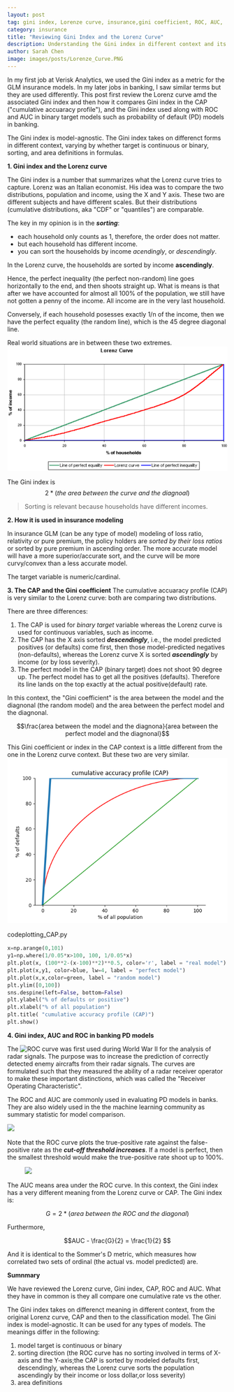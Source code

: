 ```yaml
---
layout: post
tag: gini index, Lorenze curve, insurance,gini coefficient, ROC, AUC,  banks PD model
category: insurance
title: "Reviewing Gini Index and the Lorenz Curve"
description: Understanding the Gini index in different context and its connections to other metrics
author: Sarah Chen
image: images/posts/Lorenze_Curve.PNG
---
```

In my first job at Verisk Analytics, we used the Gini index as a metric for the GLM insurance models.  In my later jobs in banking, I saw similar terms but they are used differently.  This post first review the Lorenz curve amd the associated Gini index and then how it compares Gini index in the CAP ("cumulative accuaracy profile"), and the Gini index used along with ROC and AUC in binary target models such as probability of default (PD) models in banking. 

The Gini index is model-agnostic.  The Gini index takes on differenct forms in different context, varying by whether target is continuous or binary, sorting, and area definitions in formulas. 

**1. Gini index and the Lorenz curve**

The Gini index is a number that summarizes what the Lorenz curve tries to capture.  Lorenz was an Italian economist.  His idea was to compare the two distributions, population and income, using the X and Y axis.  These two are different subjects and have different scales.  But their distributions (cumulative distributions, aka "CDF" or "quantiles") are comparable.  

The key in my opinion is in the ***sorting***: 
- each household only counts as 1, therefore, the order does not matter. 
- but each household has different income.
- you can sort the households by income *acendingly*, or *descendingly*. 

In the Lorenz curve, the households are sorted by income **ascendingly**.  

Hence, the perfect inequality (the perfect non-random) line goes horizontally to the end, and then shoots straight up.  What is means is that after we have accounted for almost all 100% of the population, we still have not gotten a penny of the income. All income are in the very last household. 

Conversely, if each household posesses exactly 1/n of the income, then we have the perfect equality (the random line), which is the 45 degree diagonal line. 

Real world situations are in between these two extremes. 
![Lorenz curve](/images/posts/Lorenze_Curve.PNG)

The Gini index is $$2*(the\:area\:between\:the\:curve\:and\:the\:diagnoal)$$

> Sorting is relevant because households have different incomes. 

**2. How it is used in insurance modeling**

In insurance GLM (can be any type of model) modeling of loss ratio, relativity or pure premium, the policy holders are *sorted by their loss ratios* or sorted by pure premium in ascending order. The more accurate model will have a more superior/accurate sort, and the curve will be more curvy/convex than a less accurate model.  

The target variable is numeric/cardinal. 

**3. The CAP and the Gini coefficient**
The cumulative accuaracy profile (CAP) is very similar to the Lorenz curve: both are comparing two distributions.  

There are three differences:
1. The CAP is used for *binary target* variable whereas the Lorenz curve is used for continuous variables, such as income. 
2. The CAP has the X axis sorted ***descendingly***, i.e., the model predicted positives (or defaults) come first, then those model-predicted negatives (non-defaults), whereas the Lorenz curve X is sorted ***ascendingly*** by income (or by loss severity).  
3. The perfect model in the CAP (binary target) does not shoot 90 degree up.  The perfect model has to get all the positives (defaults).  Therefore its line lands on the top exactly at the actual positive(default) rate. 

In this context, the "Gini coefficient" is the area between the model and the diagnonal (the random model) and the area between the perfect model and the diagnonal. 

$$\frac{area between the model and the diagnona}{area between the perfect model and the diagnonal}$$

This Gini coefficient or index in the CAP context is a little different from the one in the Lorenz curve context.  But these two are very similar.   
![Cumulative Accuracy Profile](/images/posts/Gini_coefficient.PNG)
<div class="code-head"><span>code</span>plotting_CAP.py</div> 

```python
x=np.arange(0,101)
y1=np.where(1/0.05*x>100, 100, 1/0.05*x)
plt.plot(x, (100**2-(x-100)**2)**0.5, color='r', label = "real model")
plt.plot(x,y1, color=blue, lw=4, label = "perfect model")
plt.plot(x,x,color=green, label = "random model")
plt.ylim([0,100])
sns.despine(left=False, bottom=False)
plt.ylabel("% of defaults or positive")
plt.xlabel("% of all population")
plt.title( "cumulative accuracy profile (CAP)")
plt.show()
```

**4. Gini index, AUC and ROC in banking PD models**

The ![ROC curve](https://en.wikipedia.org/wiki/Receiver_operating_characteristic) was first used during World War II for the analysis of radar signals. The purpose was to increase the prediction of correctly detected enemy aircrafts from their radar signals.  The curves are formulated such that they measured the ability of a radar receiver operator to make these important distinctions, which was called the "Receiver Operating Characteristic". 

The ROC and AUC are commonly used in evaluating PD models in banks. They are also widely used in the the machine learning community as summary statistic for model comparison.  

![](https://upload.wikimedia.org/wikipedia/commons/thumb/1/13/Roc_curve.svg/330px-Roc_curve.svg.png)
<!-- <figure>  this works as well
  <img src="{{ "https://upload.wikimedia.org/wikipedia/commons/thumb/1/13/Roc_curve.svg/330px-Roc_curve.svg.png" }}">
  <figcaption>ROC Curve</figcaption>
</figure> -->
Note that the ROC curve plots the true-positive rate against the false-positive rate as the ***cut-off threshold increases***.  If a model is perfect, then the smallest threshold would make the true-positive rate shoot up to 100%. 

<figure>
  <img src="{{ "https://en.wikipedia.org/wiki/File:ROC_curves.svg" }}">
  <figcaption></figcaption>
</figure>

The AUC means area under the ROC curve.  In this context, the Gini index has a very different meaning from the Lorenz curve or CAP.  The Gini index is:

$$G = 2*(area\:between\:the\:ROC\:and\:the\:diagonal)$$

Furthermore, 

$$AUC - \frac{G}{2} = \frac{1}{2}  $$

And it is identical to the Sommer's D metric, which measures how correlated two sets of ordinal (the actual vs. model predicted) are. 

**Sumnmary**

We have reviewed the Lorenz curve, Gini index, CAP, ROC and AUC.   What they have in common is they all compare one cumulative rate vs the other.  

The Gini index takes on differenct meaning in different context, from the original Lorenz curve, CAP and then to the classification model. The Gini index is model-agnostic.  It can be used for any types of models. 
The meanings differ in the following:
1. model target is continuous or binary
2. sorting direction (the ROC curve has no sorting involved in terms of X-axis and the Y-axis;the CAP is sorted by modeled defaults first, descendingly, whereas the Lorenz curve sorts the population ascendingly by their income or loss dollar,or loss severity)
3. area definitions


